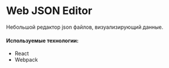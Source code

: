 # Web JSON Editor
Небольшой редактор json файлов, визуализирующий данные.
#### Используемые технологии:
- React
- Webpack
